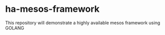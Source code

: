 # ha-mesos-framework

This repository will demonstrate a highly available mesos framework using GOLANG
